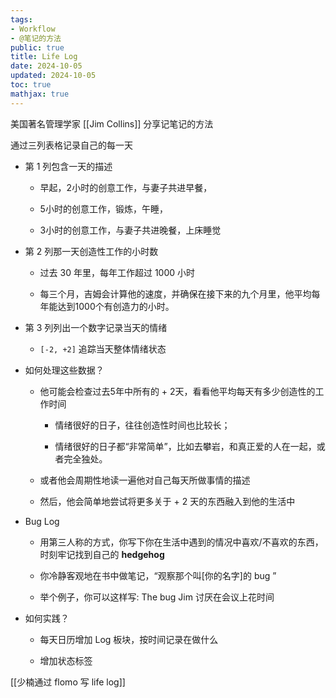 ```yaml
---
tags:
- Workflow
- @笔记的方法
public: true
title: Life Log
date: 2024-10-05
updated: 2024-10-05
toc: true
mathjax: true
---
```


美国著名管理学家 [[Jim Collins]] 分享记笔记的方法

通过三列表格记录自己的每一天

  + 第 1 列包含一天的描述

    + 早起，2小时的创意工作，与妻子共进早餐，

    + 5小时的创意工作，锻炼，午睡，

    + 3小时的创意工作，与妻子共进晚餐，上床睡觉

  + 第 2 列那一天创造性工作的小时数

    + 过去 30 年里，每年工作超过 1000 小时

    + 每三个月，吉姆会计算他的速度，并确保在接下来的九个月里，他平均每年能达到1000个有创造力的小时。

  + 第 3 列列出一个数字记录当天的情绪

    + `[-2, +2]` 追踪当天整体情绪状态

  + 如何处理这些数据？

    + 他可能会检查过去5年中所有的 + 2天，看看他平均每天有多少创造性的工作时间

      + 情绪很好的日子，往往创造性时间也比较长；

      + 情绪很好的日子都“非常简单”，比如去攀岩，和真正爱的人在一起，或者完全独处。

    + 或者他会周期性地读一遍他对自己每天所做事情的描述

    + 然后，他会简单地尝试将更多关于 + 2 天的东西融入到他的生活中

  + Bug Log

    + 用第三人称的方式，你写下你在生活中遇到的情况中喜欢/不喜欢的东西，时刻牢记找到自己的 **hedgehog**

    + 你冷静客观地在书中做笔记，“观察那个叫[你的名字]的 bug ”

    + 举个例子，你可以这样写: The bug Jim 讨厌在会议上花时间

  + 如何实践？

    + 每天日历增加 Log 板块，按时间记录在做什么

    + 增加状态标签

[[少楠通过 flomo 写 life log]]
